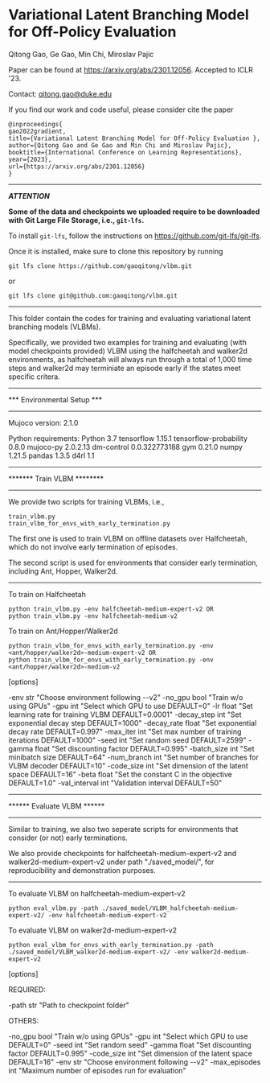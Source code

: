 # Variational Latent Branching Model for Off-Policy Evaluation 

Qitong Gao, Ge Gao, Min Chi, Miroslav Pajic

Paper can be found at https://arxiv.org/abs/2301.12056. Accepted to ICLR '23. 

Contact: qitong.gao@duke.edu

If you find our work and code useful, please consider cite the paper
```
@inproceedings{
gao2022gradient,
title={Variational Latent Branching Model for Off-Policy Evaluation },
author={Qitong Gao and Ge Gao and Min Chi and Miroslav Pajic},
booktitle={International Conference on Learning Representations},
year={2023},
url={https://arxiv.org/abs/2301.12056}
}
```

----------------------------------------------------------------------------------------

***ATTENTION***

**Some of the data and checkpoints we uploaded require to be downloaded with Git Large File Storage, i.e., `git-lfs`.**

To install `git-lfs`, follow the instructions on https://github.com/git-lfs/git-lfs.

Once it is installed, make sure to clone this repository by running

`git lfs clone https://github.com/gaoqitong/vlbm.git`

or

`git lfs clone git@github.com:gaoqitong/vlbm.git`


----------------------------------------------------------------------------------------


This folder contain the codes for training and evaluating variational latent branching models (VLBMs). 

Specifically, we provided two examples for training and evaluating (with model checkpoints provided) VLBM 
using the halfcheetah and walker2d environments, as halfcheetah will always run through a total of 1,000 
time steps and walker2d may terminiate an episode early if the states meet specific critera.


***************************
*** Environmental Setup ***
***************************

Mujoco version: 2.1.0

Python requirements:
	Python 3.7
	tensorflow 1.15.1
	tensorflow-probability 0.8.0
	mujoco-py 2.0.2.13
	dm-control 0.0.322773188
	gym 0.21.0
	numpy 1.21.5
	pandas 1.3.5
	d4rl 1.1



***************************
******* Train VLBM ********
***************************

We provide two scripts for training VLBMs, i.e.,

	train_vlbm.py
	train_vlbm_for_envs_with_early_termination.py

The first one is used to train VLBM on offline datasets over Halfcheetah,
which do not involve early termination of episodes.

The second script is used for environments that consider early termination,
including Ant, Hopper, Walker2d.

--------------------------------------------------------------------------------------

To train on Halfcheetah

	python train_vlbm.py -env halfcheetah-medium-expert-v2 OR
	python train_vlbm.py -env halfcheetah-medium-v2

To train on Ant/Hopper/Walker2d
	
	python train_vlbm_for_envs_with_early_termination.py -env <ant/hopper/walker2d>-medium-expert-v2 OR
	python train_vlbm_for_envs_with_early_termination.py -env <ant/hopper/walker2d>-medium-v2

[options]

-env 			str 		"Choose environment following <env>-<dataset>-v2"
-no_gpu			bool		"Train w/o using GPUs"
-gpu			int			"Select which GPU to use DEFAULT=0"
-lr	   			float 		"Set learning rate for training VLBM DEFAULT=0.0001"
-decay_step 	int 		"Set exponential decay step DEFAULT=1000"
-decay_rate 	float 		"Set exponential decay rate DEFAULT=0.997"
-max_iter 		int 		"Set max number of training iterations DEFAULT=1000"
-seed 			int 		"Set random seed DEFAULT=2599"
-gamma 			float 		"Set discounting factor DEFAULT=0.995"
-batch_size 	int 		"Set minibatch size DEFAULT=64"
-num_branch 	int 		"Set number of branches for VLBM decoder DEFAULT=10"
-code_size 		int 		"Set dimension of the latent space DEFAULT=16"
-beta 			float 		"Set the constant C in the objective DEFAULT=1.0"
-val_interval 	int 		"Validation interval DEFAULT=50"



***************************
****** Evaluate VLBM ******
***************************

Similar to training, we also two seperate scripts for environments that consider (or not) 
early terminations.

We also provide checkpoints for halfcheetah-medium-expert-v2 and walker2d-medium-expert-v2
under path "./saved_model/", for reproducibility and demonstration purposes. 

--------------------------------------------------------------------------------------------

To evaluate VLBM on halfcheetah-medium-expert-v2

	python eval_vlbm.py -path ./saved_model/VLBM_halfcheetah-medium-expert-v2/ -env halfcheetah-medium-expert-v2

To evaluate VLBM on walker2d-medium-expert-v2

	python eval_vlbm_for_envs_with_early_termination.py -path ./saved_model/VLBM_walker2d-medium-expert-v2/ -env walker2d-medium-expert-v2

[options]

REQUIRED:

-path 			str 		"Path to checkpoint folder"

OTHERS:

-no_gpu			bool 		"Train w/o using GPUs"
-gpu 			int 		"Select which GPU to use DEFAULT=0"
-seed 			int 		"Set random seed"
-gamma 			float 		"Set discounting factor DEFAULT=0.995"
-code_size 		int 		"Set dimension of the latent space DEFAULT=16"
-env 			str 		"Choose environment following <env>-<dataset>-v2"
-max_episodes 	int 		"Maximum number of episodes run for evaluation"















